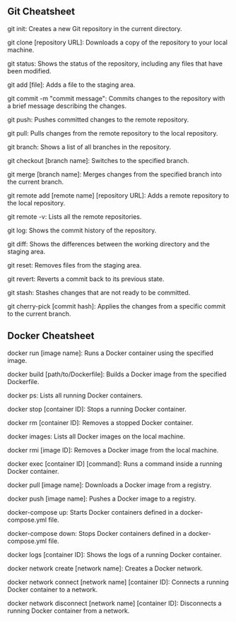 ## Git Cheatsheet 


git init: Creates a new Git repository in the current directory.

git clone [repository URL]: Downloads a copy of the repository to your local machine.

git status: Shows the status of the repository, including any files that have been modified.

git add [file]: Adds a file to the staging area.

git commit -m "commit message": Commits changes to the repository with a brief message describing the changes.

git push: Pushes committed changes to the remote repository.

git pull: Pulls changes from the remote repository to the local repository.

git branch: Shows a list of all branches in the repository.

git checkout [branch name]: Switches to the specified branch.

git merge [branch name]: Merges changes from the specified branch into the current branch.

git remote add [remote name] [repository URL]: Adds a remote repository to the local repository.

git remote -v: Lists all the remote repositories.

git log: Shows the commit history of the repository.

git diff: Shows the differences between the working directory and the staging area.

git reset: Removes files from the staging area.

git revert: Reverts a commit back to its previous state.

git stash: Stashes changes that are not ready to be committed.

git cherry-pick [commit hash]: Applies the changes from a specific commit to the current branch.






## Docker Cheatsheet



docker run [image name]: Runs a Docker container using the specified image.

docker build [path/to/Dockerfile]: Builds a Docker image from the specified Dockerfile.

docker ps: Lists all running Docker containers.

docker stop [container ID]: Stops a running Docker container.

docker rm [container ID]: Removes a stopped Docker container.

docker images: Lists all Docker images on the local machine.

docker rmi [image ID]: Removes a Docker image from the local machine.

docker exec [container ID] [command]: Runs a command inside a running Docker container.

docker pull [image name]: Downloads a Docker image from a registry.

docker push [image name]: Pushes a Docker image to a registry.

docker-compose up: Starts Docker containers defined in a docker-compose.yml file.

docker-compose down: Stops Docker containers defined in a docker-compose.yml file.

docker logs [container ID]: Shows the logs of a running Docker container.

docker network create [network name]: Creates a Docker network.

docker network connect [network name] [container ID]: Connects a running Docker container to a network.

docker network disconnect [network name] [container ID]: Disconnects a running Docker container from a network.


